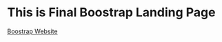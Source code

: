 <h1>This is Final Boostrap Landing Page</h1>
<a href="https://getbootstrap.com">Boostrap Website</a>